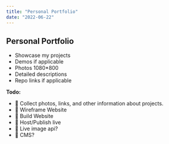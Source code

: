 ```yaml
---
title: "Personal Portfolio"
date: "2022-06-22"
---
```

## Personal Portfolio

* Showcase my projects
* Demos if applicable
* Photos 1080*800
* Detailed descriptions
* Repo links if applicable

__Todo:__
<!-- ✅ -->
* 🔲 Collect photos, links, and other information about projects.
* 🔲 Wireframe Website
* 🔲 Build Website
* 🔲 Host/Publish live
* 🔲 Live image api?
* 🔲 CMS?
